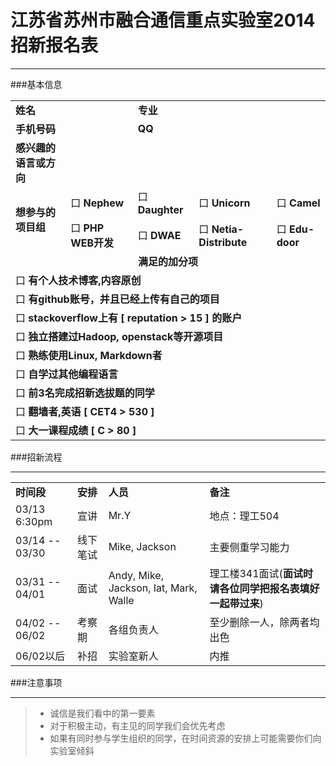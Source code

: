 江苏省苏州市融合通信重点实验室2014招新报名表
===
---
###基本信息

<table>
	<tr>
		<td><B>姓名</B></td>
		<td></td>
		<td><B>专业</B></td>
		<td colspan="2"></td>
	</tr>
	<tr>
		<td><B>手机号码</B></td>
		<td></td>
		<td><B>QQ</B></td>
		<td colspan="2"></td>
	</tr>
	<tr>
		<td><B>感兴趣的语言或方向</B></td>
		<td colspan="4"></td>
	</tr>
	<tr>
		<td rowspan="2"><B>想参与的项目组</B></td>
		<td>口 <B>Nephew</B></td>
		<td>口 <B>Daughter</B></td>
		<td>口 <B>Unicorn</B></td>
		<td>口 <B>Camel</B></td>
	</tr>
	<tr>
		<td>口 <B>PHP WEB开发</B></td>
		<td>口 <B>DWAE</B></td>
		<td>口 <B>Netia-Distribute</B></td>
		<td>口 <B>Edu-door</B></td>
	</tr>
	<tr>
		<td colspan="5"><B><center>满足的加分项</center></B></td>
	</tr>
	<tr>
		<td colspan="5">口 <B>有个人技术博客,内容原创</B></td>
	</tr>
	<tr>
		<td colspan="5">口 <B>有github账号，并且已经上传有自己的项目</B></td>
	</tr>
	<tr>
		<td colspan="5">口 <B>stackoverflow上有 [ reputation > 15 ] 的账户</B></td>
	</tr>
	<tr>
		<td colspan="5">口 <B>独立搭建过Hadoop, openstack等开源项目</B></td>
	</tr>
	<tr>
		<td colspan="5">口 <B>熟练使用Linux, Markdown者</B></td>
	</tr>
	<tr>
		<td colspan="5">口 <B>自学过其他编程语言</B></td>
	</tr>
	<tr>
		<td colspan="5">口 <B>前3名完成招新选拔题的同学</B></td>
	</tr>
	<tr>
		<td colspan="5">口 <B>翻墙者,英语 [ CET4 > 530 ] </B></td>
	</tr>
	<tr>
		<td colspan="5">口 <B>大一课程成绩 [ C > 80 ] </B></td>
	</tr>
</table>


###招新流程

---
<table valign="middle">
    <tr>
        <td><B>时间段</B></td>
        <td><B>安排</B></td>
        <td><B>人员</B></td>
        <td><B>备注</B></td>
    </tr>
    <tr>
        <td>03/13 6:30pm</td>
        <td>宣讲</td>
        <td>Mr.Y</td>
        <td>地点：理工504</td>
    </tr>    
    <tr>
        <td>03/14 -- 03/30</td>
        <td>线下笔试</td>
        <td>Mike, Jackson</td>
        <td>主要侧重学习能力</td>
    </tr>    
    <tr>
        <td>03/31 -- 04/01</td>
        <td>面试</td>
        <td>Andy, Mike, Jackson, Iat, Mark, Walle</td>
        <td>理工楼341面试(<B>面试时请各位同学把报名表填好一起带过来</B>)</td>
    </tr>
    <tr>
        <td>04/02 -- 06/02</td>
        <td>考察期</td>
        <td>各组负责人</td>
        <td>至少删除一人，除两者均出色</td>
    </tr>
    <tr>
        <td>06/02以后</td>
        <td>补招</td>
        <td>实验室新人</td>
        <td>内推</td>
    </tr>
</table>

###注意事项

---
> - 诚信是我们看中的第一要素
> - 对于积极主动，有主见的同学我们会优先考虑
> - 如果有同时参与学生组织的同学，在时间资源的安排上可能需要你们向实验室倾斜





